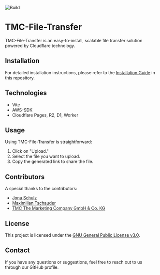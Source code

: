 ![Build](https://github.com/github/docs/actions/workflows/publish.yml/badge.svg)
# TMC-File-Transfer

TMC-File-Transfer is an easy-to-install, scalable file transfer solution powered by Cloudflare technology.

## Installation

For detailed installation instructions, please refer to the [Installation Guide](https://github.com/TheMarketingCompany/TMC-File-Transfer/wiki/2-%E2%80%90-Installation-Guide) in this repository.

## Technologies

- Vite
- AWS-SDK
- Cloudflare Pages, R2, D1, Worker

## Usage

Using TMC-File-Transfer is straightforward:

1. Click on "Upload."
2. Select the file you want to upload.
3. Copy the generated link to share the file.

## Contributors

A special thanks to the contributors:

- [Jona Schulz](https://github.com/schulzjona)
- [Maximilian Tschauder](https://github.com/derFrisson)
- [TMC The Marketing Company GmbH & Co. KG](https://github.com/TheMarketingCompany)

## License

This project is licensed under the [GNU General Public License v3.0](https://www.gnu.org/licenses/gpl-3.0.en.html).

## Contact

If you have any questions or suggestions, feel free to reach out to us through our GitHub profile.
